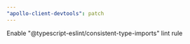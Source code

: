 ```yaml
---
"apollo-client-devtools": patch
---
```


Enable "@typescript-eslint/consistent-type-imports" lint rule
